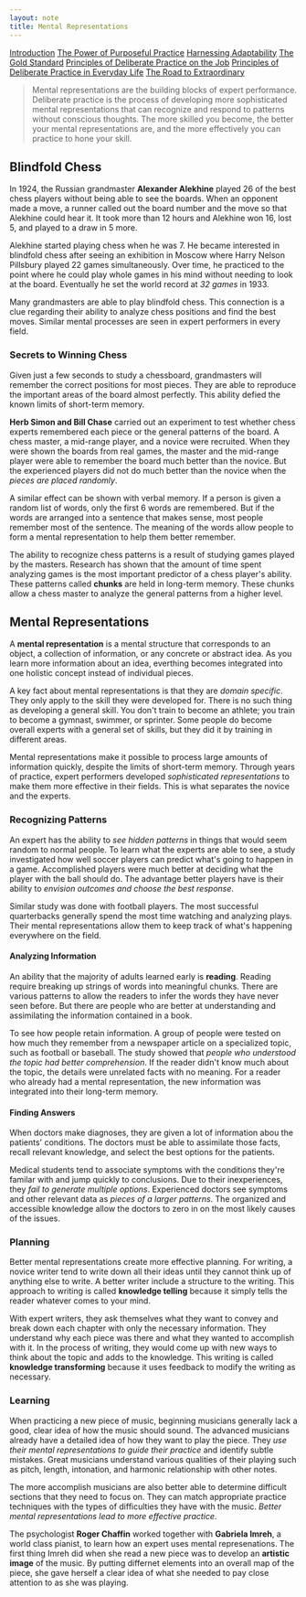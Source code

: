 ```yaml
---
layout: note
title: Mental Representations
---
```


[Introduction](0-introduction.html)
[The Power of Purposeful Practice](1-the-power-of-purposeful-practice.html)
[Harnessing Adaptability](2-harnessing-adaptability.html)
[The Gold Standard](4-the-gold-standard.html)
[Principles of Deliberate Practice on the Job](5-principles-of-deliberate-practice-on-the-job.html)
[Principles of Deliberate Practice in Everyday Life](6-principles-of-deliberate-practice-in-everyday-life.html)
[The Road to Extraordinary](7-the-road-to-extraordinary.html)

> Mental representations are the building blocks of expert performance. Deliberate practice is the process of developing more sophisticated mental representations that can recognize and respond to patterns without conscious thoughts. The more skilled you become, the better your mental representations are, and the more effectively you can practice to hone your skill.

## Blindfold Chess

In 1924, the Russian grandmaster **Alexander Alekhine** played 26 of the best chess players without being able to see the boards. When an opponent made a move, a runner called out the board number and the move so that Alekhine could hear it. It took more than 12 hours and Alekhine won 16, lost 5, and played to a draw in 5 more.

Alekhine started playing chess when he was 7. He became interested in blindfold chess after seeing an exhibition in Moscow where Harry Nelson Pillsbury played 22 games simultaneously. Over time, he practiced to the point where he could play whole games in his mind without needing to look at the board. Eventually he set the world record at *32 games* in 1933.

Many grandmasters are able to play blindfold chess. This connection is a clue regarding their ability to analyze chess positions and find the best moves. Similar mental processes are seen in expert performers in every field.

### Secrets to Winning Chess

Given just a few seconds to study a chessboard, grandmasters will remember the correct positions for most pieces. They are able to reproduce the important areas of the board almost perfectly. This ability defied the known limits of short-term memory.

**Herb Simon and Bill Chase** carried out an experiment to test whether chess experts remembered each piece or the general patterns of the board. A chess master, a mid-range player, and a novice were recruited. When they were shown the boards from real games, the master and the mid-range player were able to remember the board much better than the novice. But the experienced players did not do much better than the novice when the *pieces are placed randomly*.

A similar effect can be shown with verbal memory. If a person is given a random list of words, only the first 6 words are remembered. But if the words are arranged into a sentence that makes sense, most people remember most of the sentence. The meaning of the words allow people to form a mental representation to help them better remember.

The ability to recognize chess patterns is a result of studying games played by the masters. Research has shown that the amount of time spent analyzing games is the most important predictor of a chess player's ability. These patterns called **chunks** are held in long-term memory. These chunks allow a chess master to analyze the general patterns from a higher level. 

## Mental Representations

A **mental representation** is a mental structure that corresponds to an object, a collection of information, or any concrete or abstract idea. As you learn more information about an idea, everthing becomes integrated into one holistic concept instead of individual pieces.

A key fact about mental representations is that they are *domain specific*. They only apply to the skill they were developed for. There is no such thing as developing a general skill. You don't train to become an athlete; you train to become a gymnast, swimmer, or sprinter. Some people do become overall experts with a general set of skills, but they did it by training in different areas.

Mental representations make it possible to process large amounts of information quickly, despite the limits of short-term memory. Through years of practice, expert performers developed *sophisticated representations* to make them more effective in their fields. This is what separates the novice and the experts. 

### Recognizing Patterns

An expert has the ability to *see hidden patterns* in things that would seem random to normal people. To learn what the experts are able to see, a study investigated how well soccer players can predict what's going to happen in a game. Accomplished players were much better at deciding what the player with the ball should do. The advantage better players have is their ability to *envision outcomes and choose the best response*.

Similar study was done with football players. The most successful quarterbacks generally spend the most time watching and analyzing plays. Their mental representations allow them to keep track of what's happening everywhere on the field.

#### Analyzing Information

An ability that the majority of adults learned early is **reading**. Reading require breaking up strings of words into meaningful chunks. There are various patterns to allow the readers to infer the words they have never seen before. But there are people who are better at understanding and assimilating the information contained in a book.

To see how people retain information. A group of people were tested on how much they remember from a newspaper article on a specialized topic, such as football or baseball. The study showed that *people who understood the topic had better comprehension*. If the reader didn't know much about the topic, the details were unrelated facts with no meaning. For a reader who already had a mental representation, the new information was integrated into their long-term memory.

#### Finding Answers

When doctors make diagnoses, they are given a lot of information abou the patients' conditions. The doctors must be able to assimilate those facts, recall relevant knowledge, and select the best options for the patients. 

Medical students tend to associate symptoms with the conditions they're familar with and jump quickly to conclusions. Due to their inexperiences, they *fail to generate multiple options*. Experienced doctors see symptoms and other relevant data as *pieces of a larger patterns*. The organized and accessible knowledge allow the doctors to zero in on the most likely causes of the issues.

### Planning

Better mental representations create more effective planning. For writing, a novice writer tend to write down all their ideas until they cannot think up of anything else to write. A better writer include a structure to the writing. This approach to writing is called **knowledge telling** because it simply tells the reader whatever comes to your mind. 

With expert writers, they ask themselves what they want to convey and break down each chapter with only the necessary information. They understand why each piece was there and what they wanted to accomplish with it. In the process of writing, they would come up with new ways to think about the topic and adds to the knowledge. This writing is called **knowledge transforming** because it uses feedback to modify the writing as necessary. 

### Learning

When practicing a new piece of music, beginning musicians generally lack a good, clear idea of how the music should sound. The advanced musicians already have a detailed idea of how they want to play the piece. They *use their mental representations to guide their practice* and identify subtle mistakes. Great musicians understand various qualities of their playing such as pitch, length, intonation, and harmonic relationship with other notes.

The more accomplish musicians are also better able to determine difficult sections that they need to focus on. They can match appropriate practice techniques with the types of difficulties they have with the music. *Better mental representations lead to more effective practice*.

The psychologist **Roger Chaffin** worked together with **Gabriela Imreh**, a world class pianist, to learn how an expert uses mental represenations. The first thing Imreh did when she read a new piece was to develop an **artistic image** of the music. By putting differnet elements into an overall map of the piece, she gave herself a clear idea of what she needed to pay close attention to as she was playing. 